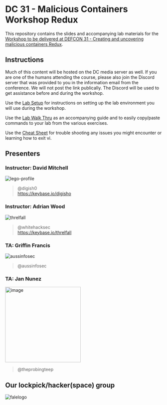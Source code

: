 # DC 31 - Malicious Containers Workshop Redux

This repository contains the slides and accompanying lab materials for the [Workshop to be delivered at DEFCON 31 - Creating and uncovering malicious containers Redux](https://forum.defcon.org/node/246020). 

## Instructions
Much of this content will be hosted on the DC media server as well. If you are one of the humans attending the course, please also join the 
Discord server that was provided to you in the information email from the conference. We will not post the link publically. The Discord will be
used to get assistance before and during the workshop.

Use the [Lab Setup](Lab%20Setup.md) for instructions on setting up the lab environment you will use during the workshop.

Use the [Lab Walk Thru](labs_walk_thru.md) as an accompanying guide and to easily copy/paste commands to your lab from the various exercises.

Use the [Cheat Sheet](cheatsheet.md) for trouble shooting any issues you might encounter or learning how to exit vi.


## Presenters

### Instructor: David Mitchell
![lego-profile](https://github.com/lockfale/Malicious_Containers_Workshop/assets/913856/f3e64df8-215f-466a-b9cb-a3933e807b60)
> @digish0\
> https://keybase.io/digisho  

### Instructor: Adrian Wood 
![threlfall](https://github.com/lockfale/Malicious_Containers_Workshop/assets/913856/901c59ef-9e83-49d1-b0df-d89c6002338d)
> @whitehacksec\
> https://keybase.io/threlfall 

### TA: Griffin Francis
![aussinfosec](https://github.com/lockfale/Malicious_Containers_Workshop/assets/913856/8d97b0eb-7beb-43f1-ac21-e2198475e7e2)
> @aussinfosec

### TA: Jan Nunez
<img width="242" alt="image" src="https://github.com/lockfale/Malicious_Containers_Workshop/assets/913856/4ebe9663-26bd-4bd9-b973-c2097804a77f">

> @theprobingteep

## Our lockpick/hacker(space) group

![falelogo](https://github.com/lockfale/Malicious_Containers_Workshop/assets/913856/4a836cf4-cc97-49ec-a4c8-ed739c83820e)
